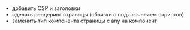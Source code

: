 
#

- добавить CSP и заголовки
- сделать рендеринг страницы (обвязки с подключнеием скриптов)
- заменить тип компонента страницы с any на компонент

